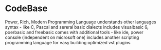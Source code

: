 # CodeBase
Power, Rich, Modern Programming Language
understands other languages syntax - like C, Pascal and sereral basic dialects includes visualbasic 6, poerbasic and freebasic
comes with additional tools - like ide, power console (independent on microsoft one)
includes another scripting programming language for easy building optimized vst plugins
